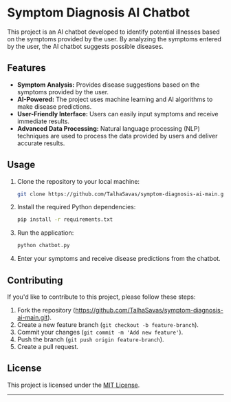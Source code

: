 

# Symptom Diagnosis AI Chatbot

This project is an AI chatbot developed to identify potential illnesses based on the symptoms provided by the user. By analyzing the symptoms entered by the user, the AI chatbot suggests possible diseases.

## Features

- **Symptom Analysis:** Provides disease suggestions based on the symptoms provided by the user.
- **AI-Powered:** The project uses machine learning and AI algorithms to make disease predictions.
- **User-Friendly Interface:** Users can easily input symptoms and receive immediate results.
- **Advanced Data Processing:** Natural language processing (NLP) techniques are used to process the data provided by users and deliver accurate results.

## Usage

1. Clone the repository to your local machine:

   ```bash
   git clone https://github.com/TalhaSavas/symptom-diagnosis-ai-main.git
   ```

2. Install the required Python dependencies:

   ```bash
   pip install -r requirements.txt
   ```

3. Run the application:

   ```bash
   python chatbot.py
   ```

4. Enter your symptoms and receive disease predictions from the chatbot.

## Contributing

If you'd like to contribute to this project, please follow these steps:

1. Fork the repository (https://github.com/TalhaSavas/symptom-diagnosis-ai-main.git).
2. Create a new feature branch (`git checkout -b feature-branch`).
3. Commit your changes (`git commit -m 'Add new feature'`).
4. Push the branch (`git push origin feature-branch`).
5. Create a pull request.

## License

This project is licensed under the [MIT License](LICENSE).

---
